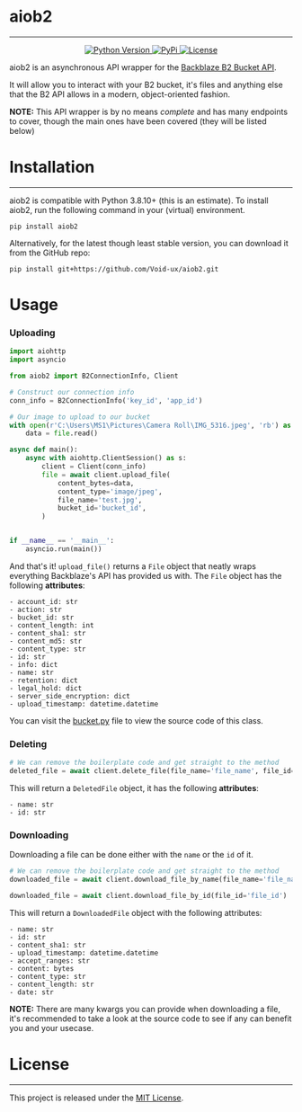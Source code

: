 # aiob2

---

<p align="center">
  <a href="https://www.python.org/downloads/">
    <img alt="Python Version" src="https://img.shields.io/badge/python-3.8.10-blue.svg?color=3776AB&style=for-the-badge">
  </a>
  <a href="https://pypi.org/project/aiob2/">
     <img src="https://img.shields.io/pypi/v/aiob2?color=8BC34A&style=for-the-badge" alt="PyPi">
  </a>
  <a href="https://opensource.org/licenses/MIT">
     <img src="https://img.shields.io/pypi/l/aiob2?color=C0C0C0&style=for-the-badge" alt="License">
  </a>
</p>

aiob2 is an asynchronous API wrapper for the [Backblaze B2 Bucket API](https://www.backblaze.com/b2/docs/calling.html).

It will allow you to interact with your B2 bucket, it's files and anything else that the B2 API allows in a modern, object-oriented fashion.

__**NOTE:**__ This API wrapper is by no means *complete* and has many endpoints to cover, though the main ones have been covered (they will be listed below)

# Installation

---

aiob2 is compatible with Python 3.8.10+ (this is an estimate). To install aiob2, run the following command in your (virtual) environment.
```
pip install aiob2
```
Alternatively, for the latest though least stable version, you can download it from the GitHub repo:
```
pip install git+https://github.com/Void-ux/aiob2.git
```

# Usage

### Uploading
```python
import aiohttp
import asyncio

from aiob2 import B2ConnectionInfo, Client

# Construct our connection info
conn_info = B2ConnectionInfo('key_id', 'app_id')

# Our image to upload to our bucket
with open(r'C:\Users\MS1\Pictures\Camera Roll\IMG_5316.jpeg', 'rb') as file:
    data = file.read()

async def main():
    async with aiohttp.ClientSession() as s:
        client = Client(conn_info)
        file = await client.upload_file(
            content_bytes=data,
            content_type='image/jpeg',
            file_name='test.jpg',
            bucket_id='bucket_id',
        )


if __name__ == '__main__':
    asyncio.run(main())
```

And that's it! `upload_file()` returns a `File` object that neatly wraps everything Backblaze's API has provided us with. The `File` object has the following **attributes**:
```
- account_id: str
- action: str
- bucket_id: str
- content_length: int
- content_sha1: str
- content_md5: str
- content_type: str
- id: str
- info: dict
- name: str
- retention: dict
- legal_hold: dict
- server_side_encryption: dict
- upload_timestamp: datetime.datetime
```
You can visit the [bucket.py](https://github.com/Void-ux/aiob2/blob/master/aiob2/types.py#L15-L29) file to view the source code of this class.

### Deleting

```python
# We can remove the boilerplate code and get straight to the method
deleted_file = await client.delete_file(file_name='file_name', file_id='file_id')
```
This will return a `DeletedFile` object, it has the following **attributes**:
```
- name: str
- id: str
```


### Downloading
Downloading a file can be done either with the `name` or the `id` of it.

```python
# We can remove the boilerplate code and get straight to the method
downloaded_file = await client.download_file_by_name(file_name='file_name', bucket_name='bucket_name')
```

```python
downloaded_file = await client.download_file_by_id(file_id='file_id')
```
This will return a `DownloadedFile` object with the following attributes:
```
- name: str
- id: str
- content_sha1: str
- upload_timestamp: datetime.datetime
- accept_ranges: str
- content: bytes
- content_type: str
- content_length: str
- date: str
```
**NOTE:** There are many kwargs you can provide when downloading a file, it's recommended to take a look at the source 
code to see if any can benefit you and your usecase.

# License

---

This project is released under the [MIT License](https://opensource.org/licenses/MIT).